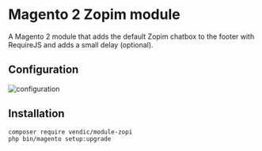 # Magento 2 Zopim module

A Magento 2 module that adds the default Zopim chatbox to the footer with RequireJS and adds a small delay (optional). 

## Configuration

![configuration]



[configuration]: https://github.com/Vendic/module-zopim/blob/master/docs/configuration.png "Magento 2 configuration"

## Installation
```
composer require vendic/module-zopi
php bin/magento setup:upgrade
```
